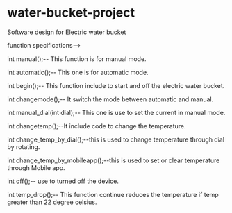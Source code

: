 # water-bucket-project
Software design for Electric water bucket

function specifications-->

int manual();-- This function is for manual mode.

int automatic();-- This one is for automatic mode.

int begin();-- This function include to start and off the electric water bucket.

int changemode();-- It switch the mode between automatic and manual.

int manual_dial(int dial);-- This one is use to set the current in manual mode.

int changetemp();--It include code to change the temperature.

int change_temp_by_dial();--this is used to change temperature through dial by rotating.

int change_temp_by_mobileapp();--this is used to set or clear temperature through Mobile app.

int off();-- use to turned off the device.

int temp_drop();-- This function continue reduces the temperature if temp greater than 22 degree celsius.
